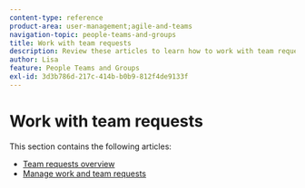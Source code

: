 ```yaml
---
content-type: reference
product-area: user-management;agile-and-teams
navigation-topic: people-teams-and-groups
title: Work with team requests
description: Review these articles to learn how to work with team requests in Workfront.
author: Lisa
feature: People Teams and Groups
exl-id: 3d3b786d-217c-414b-b0b9-812f4de9133f
---
```

# Work with team requests

This section contains the following articles:

* [Team requests overview](../../people-teams-and-groups/work-with-team-requests/team-requests-overview.md) 
* [Manage work and team requests](../../people-teams-and-groups/work-with-team-requests/manage-work-and-team-requests.md)
